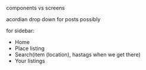 components vs screens

acordian drop down for posts possibly

for sidebar:
- Home
- Place listing
- Search(item (location), hastags when we get there)
- Your listings 
